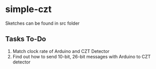 # simple-czt
Sketches can be found in src folder

## Tasks To-Do
1. Match clock rate of Arduino and CZT Detector
2. Find out how to send 10-bit, 26-bit messages with Arduino to CZT detector
